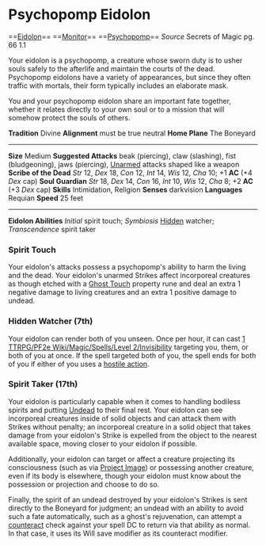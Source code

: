 # Psychopomp Eidolon
==[Eidolon](../../../Traits/Eidolon.md)== ==[Monitor](../../../Traits/Monitor.md)== ==[Psychopomp](../../../Traits/Psychopomp.md)==
*Source* Secrets of Magic pg. 66 1.1

Your eidolon is a psychopomp, a creature whose sworn duty is to usher souls safely to the afterlife and maintain the courts of the dead. Psychopomp eidolons have a variety of appearances, but since they often traffic with mortals, their form typically includes an elaborate mask.

You and your psychopomp eidolon share an important fate together, whether it relates directly to your own soul or to a mission that will somehow protect the souls of others.

**Tradition** Divine
**Alignment** must be true neutral
**Home Plane** The Boneyard

---
**Size** Medium
**Suggested Attacks** beak (piercing), claw (slashing), fist (bludgeoning), jaws (piercing), [Unarmed](../../../Traits/Unarmed.md) attacks shaped like a weapon
**Scribe of the Dead** *Str* 12, *Dex* 18, *Con* 12, *Int* 14, *Wis* 12, *Cha* 10; +1 **AC** (+4 *Dex* cap)
**Soul Guardian** *Str* 18, *Dex* 14, *Con* 16, *Int* 10, *Wis* 12, *Cha* 8; +2 **AC** (+3 *Dex* cap)
**Skills** Intimidation, Religion
**Senses** darkvision
**Languages** Requian
**Speed** 25 feet

---
**Eidolon Abilities** *Initial* spirit touch; *Symbiosis* [Hidden](../../../Conditions/Hidden.md) watcher; *Transcendence* spirit taker

### Spirit Touch
Your eidolon's attacks possess a psychopomp's ability to harm the living and the dead. Your eidolon's unarmed Strikes affect incorporeal creatures as though etched with a [Ghost Touch](../../../Items/Runes/Weapon%20Property%20Runes/Ghost%20Touch.md) property rune and deal an extra 1 negative damage to living creatures and an extra 1 positive damage to undead.

### Hidden Watcher (7th)
Your eidolon can render both of you unseen. Once per hour, it can cast [1 TTRPG/PF2e Wiki/Magic/Spells/Level 2/Invisibility](1%20TTRPG/PF2e%20Wiki/Magic/Spells/Level%202/Invisibility) targeting you, them, or both of you at once. If the spell targeted both of you, the spell ends for both of you if either of you uses a [hostile action](hostile%20action).

### Spirit Taker (17th)
Your eidolon is particularly capable when it comes to handling bodiless spirits and putting [Undead](../../../Traits/Undead.md) to their final rest. Your eidolon can see incorporeal creatures inside of solid objects and can attack them with Strikes without penalty; an incorporeal creature in a solid object that takes damage from your eidolon's Strike is expelled from the object to the nearest available space, moving closer to your eidolon if possible.

Additionally, your eidolon can target or affect a creature projecting its consciousness (such as via [Project Image](../../../Magic/Spells/Level%207/Project%20Image.md)) or possessing another creature, even if its body is elsewhere, though your eidolon must know about the possession or projection and choose to do so.

Finally, the spirit of an undead destroyed by your eidolon's Strikes is sent directly to the Boneyard for judgment; an undead with an ability to avoid such a fate automatically, such as a ghost's rejuvenation, can attempt a [counteract](../../../Rules/Counteracting.md) check against your spell DC to return via that ability as normal. In that case, it uses its Will save modifier as its counteract modifier.